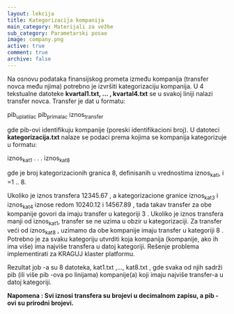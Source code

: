 ```yaml
---
layout: lekcija
title: Kategorizacija kompanija
main_category: Materijali za vežbe
sub_category: Parametarski posao
image: company.png
active: true
comment: true
archive: false
---
```


Na osnovu podataka finansijskog prometa između kompanija (transfer novca među njima) potrebno je izvršiti kategorizaciju kompanija. U 4 tekstualne datoteke **kvartal1.txt, … , kvartal4.txt** se u svakoj liniji nalazi transfer novca. Transfer je dat u formatu:

pib<sub>uplatilac</sub>	pib<sub>primalac</sub>	iznos<sub>transfer</sub>

gde pib-ovi identifikuju kompanije (poreski identifikacioni broj).  U datoteci **kategorizacija.txt** nalaze se podaci prema kojima se kompanija kategorizuje u formatu:

iznos<sub>kat1</sub>
. . .
iznos<sub>kat8</sub>

gde je broj kategorizacionih granica 8, definisanih u vrednostima iznos<sub>kati</sub>, i =1 .. 8.

Ukoliko je iznos transfera 12345.67 , a kategorizacione granice iznos<sub>kat3</sub> i iznos<sub>kat4</sub> iznose redom 10240.12 i 14567.89 , tada takav transfer za obe kompanije govori da imaju transfer u kategoriji 3 . Ukoliko je iznos transfera manji od iznos<sub>kat1</sub>, transfer se ne uzima u obzir u kategorizaciji. Za transfer veći od iznos<sub>kat8</sub> , uzimamo da obe kompanije imaju transfer u kategoriji 8 . Potrebno je za svaku kategoriju utvrditi koja kompanija (kompanije, ako ih ima više) ima najviše transfera u datoj kategoriji. Rešenje problema implementirati za KRAGUJ klaster platformu.

Rezultat job -a su 8 datoteka, kat1.txt ,..., kat8.txt , gde svaka od njih sadrži pib (ili više pib -ova po linijama) kompanije(a) koji imaju najviše transfer-a u datoj kategoriji.

**Napomena : Svi iznosi transfera su brojevi u decimalnom zapisu, a pib -ovi su prirodni brojevi.**
